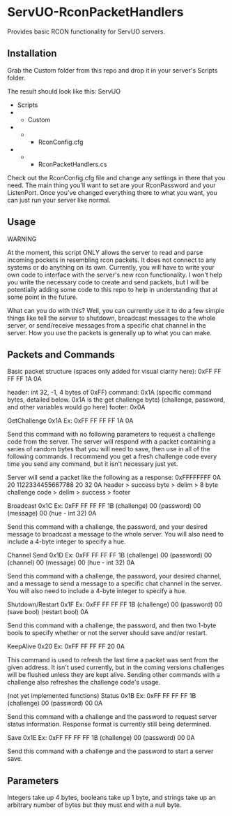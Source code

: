 # ServUO-RconPacketHandlers
Provides basic RCON functionality for ServUO servers.

Installation
-----
Grab the Custom folder from this repo and drop it in your server's Scripts folder.

The result should look like this:
ServUO
- Scripts
- - Custom
- - - RconConfig.cfg
- - - RconPacketHandlers.cs

Check out the RconConfig.cfg file and change any settings in there that you need. The main thing you'll want to set are your RconPassword and your ListenPort. Once you've changed everything there to what you want, you can just run your server like normal.

Usage
-----
WARNING

At the moment, this script ONLY allows the server to read and parse incoming pockets in resembling rcon packets. It does not connect to any systems or do anything on its own. Currently, you will have to write your own code to interface with the server's new rcon functionality. I won't help you write the necessary code to create and send packets, but I will be potentially adding some code to this repo to help in understanding that at some point in the future.

What can you do with this? Well, you can currently use it to do a few simple things like tell the server to shutdown, broadcast messages to the whole server, or send/receive messages from a specific chat channel in the server. How you use the packets is generally up to what you can make.


Packets and Commands
-----
Basic packet structure (spaces only added for visual clarity here):
0xFF FF FF FF 1A 0A

header: int 32, -1, 4 bytes of 0xFF)
command: 0x1A (specific command bytes, detailed below. 0x1A is the get challenge byte)
(challenge, password, and other variables would go here)
footer: 0x0A

GetChallenge
0x1A
Ex: 0xFF FF FF FF 1A 0A

Send this command with no following parameters to request a challenge code from the server. The server will respond with a packet containing a series of random bytes that you will need to save, then use in all of the following commands. I recommend you get a fresh challenge code every time you send any command, but it isn't necessary just yet.

Server will send a packet like the following as a response:
0xFFFFFFFF 0A 20 1122334455667788 20 32 0A
header > success byte > delim > 8 byte challenge code > delim > success > footer

Broadcast
0x1C
Ex: 0xFF FF FF FF 1B (challenge) 00 (password) 00 (message) 00 (hue - int 32) 0A

Send this command with a challenge, the password, and your desired message to broadcast a message to the whole server. You will also need to include a 4-byte integer to specify a hue.

Channel Send
0x1D
Ex: 0xFF FF FF FF 1B (challenge) 00 (password) 00 (channel) 00 (message) 00 (hue - int 32) 0A

Send this command with a challenge, the password, your desired channel, and a message to send a message to a specific chat channel in the server. You will also need to include a 4-byte integer to specify a hue.

Shutdown/Restart
0x1F
Ex: 0xFF FF FF FF 1B (challenge) 00 (password) 00 (save bool) (restart bool) 0A

Send this command with a challenge, the password, and then two 1-byte bools to specify whether or not the server should save and/or restart.

KeepAlive
0x20
Ex: 0xFF FF FF FF 20 0A

This command is used to refresh the last time a packet was sent from the given address. It isn't used currently, but in the coming versions challenges will be flushed unless they are kept alive. Sending other commands with a challenge also refreshes the challenge code's usage.


(not yet implemented functions)
Status
0x1B
Ex: 0xFF FF FF FF 1B (challenge) 00 (password) 00 0A

Send this command with a challenge and the password to request server status information. Response format is currently still being determined.

Save
0x1E
Ex: 0xFF FF FF FF 1B (challenge) 00 (password) 00 0A

Send this command with a challenge and the password to start a server save.

Parameters
-----
Integers take up 4 bytes, booleans take up 1 byte, and strings take up an arbitrary number of bytes but they must end with a null byte.
